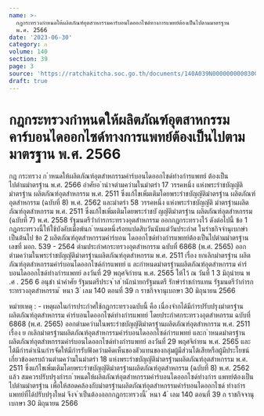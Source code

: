 ```yaml
---
name: >-
  กฎกระทรวงกำหนดให้ผลิตภัณฑ์อุตสาหกรรมคาร์บอนไดออกไซด์ทางการแพทย์ต้องเป็นไปตามมาตรฐาน
  พ.ศ. 2566
date: '2023-06-30'
category: ก
volume: 140
section: 39
page: 3
source: 'https://ratchakitcha.soc.go.th/documents/140A039N0000000000300.pdf'
draft: true
---
```


# กฎกระทรวงกำหนดให้ผลิตภัณฑ์อุตสาหกรรมคาร์บอนไดออกไซด์ทางการแพทย์ต้องเป็นไปตามมาตรฐาน พ.ศ. 2566

กฎ กระทรวง ก ําหนดให้ผลิตภัณฑ์อุตสําหกรรมคําร์บอนไดออกไซด์ทํางกํารแพทย์ ต้องเป็นไปตํามมําตรฐําน พ.ศ. 2566 อําศัยอ ํานําจตํามควํามในมําตรํา 17 วรรคหนึ่ง แห่งพระรําชบัญญัติมําตรฐําน ผลิตภัณฑ์อุตสําหกรรม พ.ศ. 2511 ซึ่งแก้ไขเพิ่มเติมโดยพระรําชบัญญัติมําตรฐําน ผลิตภัณฑ์อุตสําหกรรม (ฉบับที่ 8) พ.ศ. 2562 และมําตรํา 58 วรรคหนึ่ง แห่งพระรําชบัญญัติ มําตรฐํานผลิตภัณฑ์อุตสําหกรรม พ.ศ. 2511 ซึ่งแก้ไขเพิ่มเติมโดยพระรําชบั ญญัติมําตรฐําน ผลิตภัณฑ์อุตสําหกรรม (ฉบับที่ 7) พ.ศ. 2558 รัฐมนตรีว่ํากํารกระทรวงอุตสําหกรรม ออกกฎกระทรวงไว้ ดังต่อไปนี้ ข้อ 1 กฎกระทรวงนี้ให้ใช้บังคับเมื่อพ้นก ําหนดหนึ่งร้อยแปดสิบวันนับแต่วันประกําศ ในรําชกิจจํานุเบกษําเป็นต้นไป ข้อ 2 ผลิตภัณฑ์อุตสําหกรรมคําร์บอน ไดออกไซด์ทํางกํารแพทย์ต้องเป็นไปตํามมําตรฐําน เลขที่ มอก. 539 - 2564 ตํามประกําศกระทรวงอุตสําหกรรม ฉบับที่ 6868 (พ.ศ. 2565) ออกตํามควํามในพระรําชบัญญัติมําตรฐํานผลิตภัณฑ์อุตสําหกรรม พ.ศ. 2511 เรื่อง ยกเลิกมําตรฐําน ผลิตภัณฑ์อุตสําหกรรมคําร์บอนไดออกไซด์กํารแพทย์ แ ละกําหนดมําตรฐํานผลิตภัณฑ์อุตสําหกรรม คําร์บอนไดออกไซด์ทํางกํารแพทย์ ลงวันที่ 29 พฤศจิกํายน พ.ศ. 2565 ให้ไว้ ณ วันที่ 1 3 มิถุนํายน พ .ศ . 256 6 อนุชํา นําคําศัย รัฐมนตรีประจ ําส ํานักนํายกรัฐมนตรี รักษํารําชกํารแทน รัฐมนตรีว่ํากํารกระทรวงอุตสําหกรรม ้ หนา 3 ่ เลม 140 ตอนที่ 39 ก ราชกิจจานุเบกษา 30 มิถุนายน 2566

หมํายเหตุ : - เหตุผลในกํารประกําศใช้กฎกระทรวงฉบับนี้ คือ เนื่องจํากได้มีกํารปรับปรุงมําตรฐําน ผลิตภัณฑ์อุตสําหกรรม คําร์บอนไดออกไซด์ทํางกํารแพทย์ โดยประกําศกระทรวงอุตสําหกรรม ฉบับที่ 6868 (พ.ศ. 2565) ออกตํามควํามในพระรําชบัญญัติมําตรฐํานผลิตภัณฑ์อุตสําหกรรม พ.ศ. 2511 เรื่อง ย กเลิกมําตรฐํานผลิตภัณฑ์อุตสําหกรรมคําร์บอนไดออกไซด์กํารแพทย์ และก ําหนดมําตรฐําน ผลิตภัณฑ์อุตสําหกรรมคําร์บอนไดออกไซด์ทํางกํารแพทย์ ลงวันที่ 29 พฤศจิกํายน พ.ศ. 2565 และได้มีกํารดําเนินกํารจัดให้มีกํารรับฟังควํามคิดเห็นของตัวแทนของกลุ่มผู้มีส่วนได้เสียหรือผู้มีประโยชน์ เกี่ยวข้องครบถ้วนตํามควํามในมําตรํา 18 แห่งพระรําชบัญญัติมําตรฐํานผลิตภัณฑ์อุตสําหกรรม พ.ศ. 2511 ซึ่งแก้ไขเพิ่มเติมโดยพระรําชบัญญัติมําตรฐํานผลิตภัณฑ์อุตสําหกรรม (ฉบับที่ 8) พ.ศ. 2562 แล้ว สมควรปรับปรุงกํารก ําหนดให้ผลิตภัณฑ์อุตสําหกรรมคําร์บอนไดออกไซด์ทํางกําร แพทย์ต้องเป็นไปตํามมําตรฐําน เพื่อให้สอดคล้องกับมําตรฐํานผลิตภัณฑ์อุตสําหกรรมคําร์บอนไดออกไซด์ ทํางกํารแพทย์ที่ได้ปรับปรุงใหม่ จึงจ ําเป็นต้องออกกฎกระทรวงนี้ ้ หนา 4 ่ เลม 140 ตอนที่ 39 ก ราชกิจจานุเบกษา 30 มิถุนายน 2566

